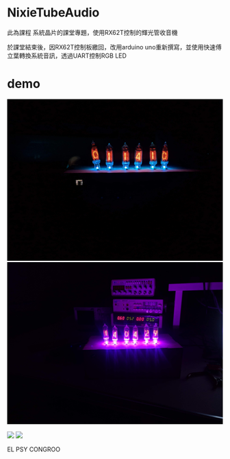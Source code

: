 # NixieTubeAudio
此為課程 系統晶片的課堂專題，使用RX62T控制的輝光管收音機

於課堂結束後，因RX62T控制板繳回，改用arduino uno重新撰寫，並使用快速傅立葉轉換系統音訊，透過UART控制RGB LED

# demo
![1](https://github.com/strong-Ting/NixieTubeAudio/blob/master/demo.jpg)
![2](https://github.com/strong-Ting/NixieTubeAudio/blob/master/demo2.jpg)

[![](http://img.youtube.com/vi/pHRwg7Q7wME/0.jpg)](http://www.youtube.com/watch?v=pHRwg7Q7wME "")
[![](http://img.youtube.com/vi/hynZKeinsIc/0.jpg)](http://www.youtube.com/watch?v=hynZKeinsIc "")



EL PSY CONGROO

